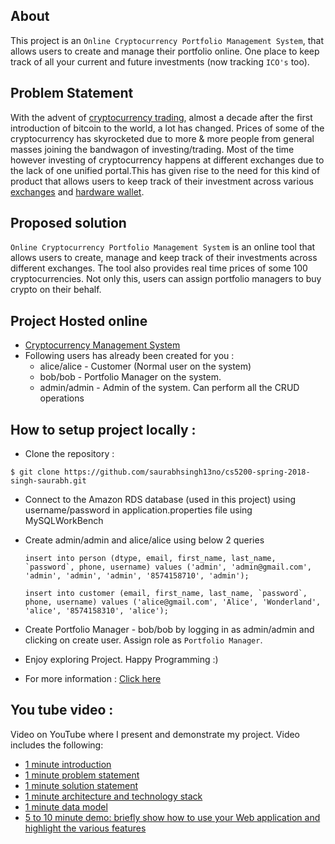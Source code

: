 ## About

This project is an `Online Cryptocurrency Portfolio Management System`, that allows users to create and manage their portfolio online. One place to keep track of all your current and future investments (now tracking `ICO's` too).

## Problem Statement

With the advent of [cryptocurrency trading](https://dl.acm.org/citation.cfm?id=2717097), almost a decade after the first introduction of bitcoin to the world, a lot has changed. Prices of some of the cryptocurrency has skyrocketed due to more & more people from general masses joining the bandwagon of investing/trading. Most of the time however investing of cryptocurrency happens at different exchanges due to the lack of one unified portal.This has given rise to the need for this kind of product that allows users to keep track of their investment across various [exchanges](https://www.coinbase.com/) and [hardware wallet](https://www.ledgerwallet.com/). 

## Proposed solution

`Online Cryptocurrency Portfolio Management System` is an online tool that allows users to create, manage and keep track of their investments across different exchanges. The tool also provides real time prices of some 100 cryptocurrencies. Not only this, users can assign portfolio managers to buy crypto on their behalf.

## Project Hosted online 

* [Cryptocurrency Management System](http://cyrptomanagesystem-env.us-east-1.elasticbeanstalk.com/)
* Following users has already been created for you : 
  - alice/alice - Customer (Normal user on the system)
  - bob/bob - Portfolio Manager on the system.
  - admin/admin - Admin of the system. Can perform all the CRUD operations
  
  
## How to setup project locally :

* Clone the repository : 
```
$ git clone https://github.com/saurabhsingh13no/cs5200-spring-2018-singh-saurabh.git
```
  
* Connect to the Amazon RDS database (used in this project) using username/password in application.properties file using MySQLWorkBench
* Create admin/admin and alice/alice using below 2 queries
  ```
  insert into person (dtype, email, first_name, last_name, `password`, phone, username) values ('admin', 'admin@gmail.com', 'admin', 'admin', 'admin', '8574158710', 'admin');
  ```
  ```
  insert into customer (email, first_name, last_name, `password`, phone, username) values ('alice@gmail.com', 'Alice', 'Wonderland', 'alice', '8574158310', 'alice');
  ```
* Create Portfolio Manager - bob/bob by logging in as admin/admin and clicking on create user. Assign role as `Portfolio Manager`.

* Enjoy exploring Project. Happy Programming :)



* For more information : [Click here](https://github.com/saurabhsingh13no/cs5200-spring-2018-singh-saurabh/wiki/Project)


## You tube video : 

Video on YouTube where I present and demonstrate my project. Video includes the following:
* [1 minute introduction](https://youtu.be/jj5oaPVqLq8)
* [1 minute problem statement](https://youtu.be/fqdcDSohOVI)
* [1 minute solution statement](https://youtu.be/zfWMhoKl4NI)
* [1 minute architecture and technology stack](https://youtu.be/32d3d4bt888)
* [1 minute data model](https://youtu.be/xOF0qi3SDYU)
* [5 to 10 minute demo: briefly show how to use your Web application and highlight the various features](https://youtu.be/HYqbj7W_lrA)

